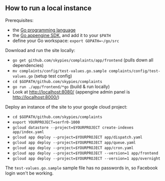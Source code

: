 How to run a local instance
---------------------------

Prerequisites:
* the [Go programming language](https://golang.org/dl/)
* the [Go appengine SDK](https://cloud.google.com/appengine/docs/go/), and add it to your `$PATH`
* define your Go workspace: `export GOPATH=~/go/src`

Download and run the site locally:
* `go get github.com/skypies/complaints/app/frontend` (pulls down all dependencies)
* `mv complaints/config/test-values.go.sample complaints/config/test-values.go` (setup test config)
* `cd $GOPATH/github.com/skypies/complaints`
* `go run ./app/frontend/*go` (build & run locally)
* Look at <http://localhost:8080/> (appengine admin panel is <http://localhost:8000/>)

Deploy an instance of the site to your google cloud project:
* `cd $GOPATH/github.com/skypies/complaints`
* `export YOURPROJECT=serfr0-1000`
* `gcloud datastore --project=$YOURPROJECT create-indexes app/index.yaml`
* `gcloud app deploy --project=$YOURPROJECT app/dispatch.yaml`
* `gcloud app deploy --project=$YOURPROJECT app/queue.yaml`
* `gcloud app deploy --project=$YOURPROJECT app/cron.yaml`
* `gcloud app deploy --project=$YOURPROJECT --version=1 app/frontend`
* `gcloud app deploy --project=$YOURPROJECT --version=1 app/overnight`

The `test-values.go.sample` sample file has no passwords in, so
Facebook login won't be working.

